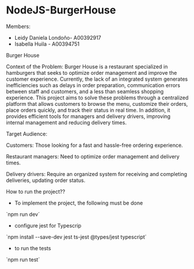 # NodeJS-BurgerHouse

Members: 

- Leidy Daniela Londoño- A00392917
- Isabella Huila - A00394751

Burger House 

Context of the Problem: Burger House is a restaurant specialized in hamburgers that seeks to optimize order management and improve the customer experience. Currently, the lack of an integrated system generates inefficiencies such as delays in order preparation, communication errors between staff and customers, and a less than seamless shopping experience. This project aims to solve these problems through a centralized platform that allows customers to browse the menu, customize their orders, place orders quickly, and track their status in real time. In addition, it provides efficient tools for managers and delivery drivers, improving internal management and reducing delivery times.

Target Audience:

Customers: Those looking for a fast and hassle-free ordering experience.

Restaurant managers: Need to optimize order management and delivery times.

Delivery drivers: Require an organized system for receiving and completing deliveries, updating order status.


How to run the project??

- To implement the project, the following must be done 

`npm run dev´

- configure jest for Typescrip

`npm install --save-dev jest ts-jest @types/jest typescript´

- to run the tests 

`npm run test´



